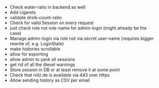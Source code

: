 - Check water-ratio in backend as well
- Add cigarets
- validate drink-count-ratio
- Check for valid Session on every request
- just check role not role-name for admin-login (might already be the case)
- Manage admin-login via role not via secret user-name (requires bigger rewrite of, e.g. LoginState)
- make histories scrollable
- allow for exporting
- allow admin to yank all sessions
- get rid of all the diesel warnings
- Store session in DB or at least remove it at some point
- Check that niilz.de is available via 443 over https
- Allow sending history as CSV per email

